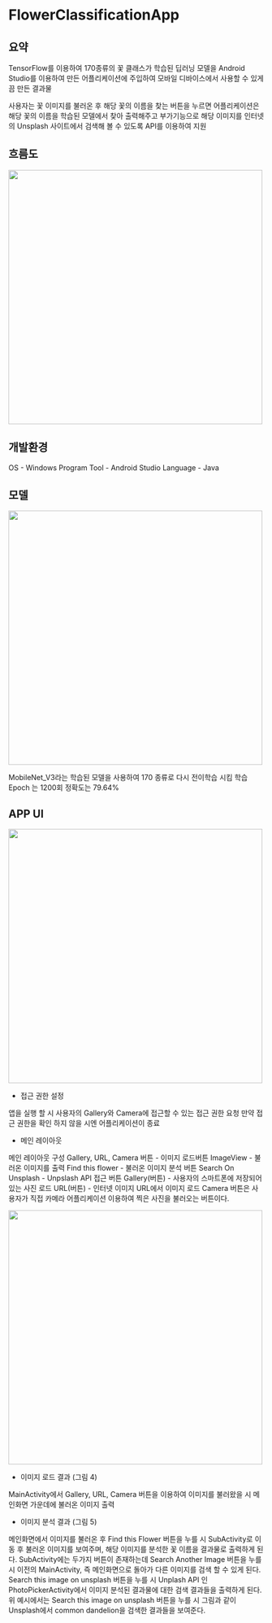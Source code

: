 # FlowerClassificationApp


요약
-------------
TensorFlow를 이용하여 170종류의 꽃 클래스가 학습된 딥러닝 모델을
Android Studio를 이용하여 만든 어플리케이션에 주입하여 모바일 디바이스에서 사용할 수 있게끔 만든 결과물

사용자는 꽃 이미지를 불러온 후 해당 꽃의 이름을 찾는 버튼을 누르면
어플리케이션은 해당 꽃의 이름을 학습된 모델에서 찾아 출력해주고
부가기능으로 해당 이미지를 인터넷의 Unsplash 사이트에서 검색해 볼 수 있도록 API를 이용하여 지원



흐름도
-------------
<img width = "500" src= "https://user-images.githubusercontent.com/62198891/88307530-06e0f680-cd47-11ea-9eae-162b9cb81221.png">


개발환경
--------------
OS - Windows
Program Tool - Android Studio
Language - Java


모델
--------------
<img width = "500" src = "https://user-images.githubusercontent.com/62198891/88308688-4d832080-cd48-11ea-85eb-c5e15589b40b.png">


MobileNet_V3라는 학습된 모델을 사용하여 170 종류로 다시 전이학습 시킴
학습 Epoch 는 1200회
정확도는 79.64%



APP UI
--------------


<img width = "500" src = "https://user-images.githubusercontent.com/62198891/88310419-9d62e700-cd4a-11ea-9003-713030a8a5cd.png">


- 접근 권한 설정


앱을 실행 할 시 사용자의 Gallery와 Camera에 접근할 수 있는 접근 권한 요청
만약 접근 권한을 확인 하지 않을 시엔 어플리케이션이 종료

- 메인 레이아웃 


메인 레이아웃 구성
Gallery, URL, Camera 버튼 - 이미지 로드버튼
ImageView - 불러온 이미지를 출력
Find this flower - 불러온 이미지 분석 버튼
Search On Unsplash - Unpslash API 접근 버튼
Gallery(버튼) - 사용자의 스마트폰에 저장되어 있는 사진 로드
URL(버튼) - 인터넷 이미지 URL에서 이미지 로드
Camera 버튼은 사용자가 직접 카메라 어플리케이션 이용하여 찍은 사진을 불러오는 버튼이다. 


<img width = "500" src = "https://user-images.githubusercontent.com/62198891/88310539-bf5c6980-cd4a-11ea-8244-cd7fcf7edb19.png">


- 이미지 로드 결과 (그림 4)


MainActivity에서 Gallery, URL, Camera 버튼을 이용하여 이미지를 불러왔을 시 메인화면 가운데에 불러온 이미지 출력



- 이미지 분석 결과 (그림 5)


메인화면에서 이미지를 불러온 후 Find this Flower 버튼을 누를 시
SubActivity로 이동 후 불러온 이미지를 보여주며, 해당 이미지를 분석한 꽃 이름을 결과물로 출력하게 된다.
SubActivity에는 두가지 버튼이 존재하는데 Search Another Image 버튼을 누를 시 이전의 MainActivity,
즉 메인화면으로 돌아가 다른 이미지를 검색 할 수 있게 된다. Search this image on unsplash 버튼을 누를 시 Unplash API 인 
PhotoPickerActivity에서 이미지 분석된 결과물에 대한 검색 결과들을 출력하게 된다. 
위 예시에서는 Search this image on unsplash 버튼을 누를 시 그림과 같이 Unsplash에서 common dandelion을 검색한 결과들을 보여준다.

